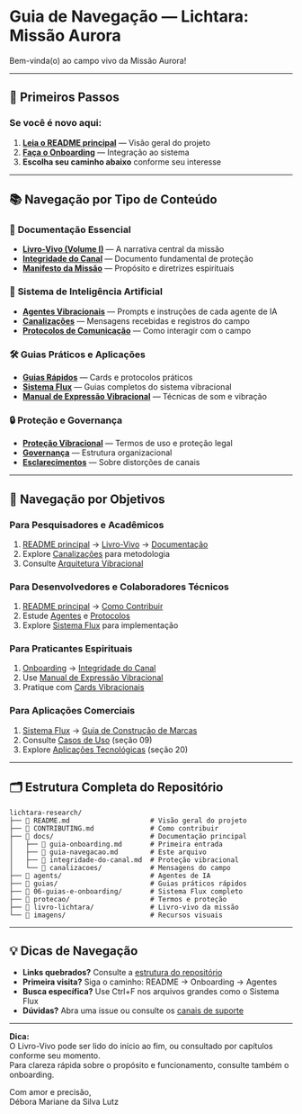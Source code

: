 # Guia de Navegação — Lichtara: Missão Aurora

Bem-vinda(o) ao campo vivo da Missão Aurora!

---

## 🚀 Primeiros Passos

### Se você é novo aqui:
1. **[Leia o README principal](../README.md)** — Visão geral do projeto
2. **[Faça o Onboarding](./guia-onboarding.md)** — Integração ao sistema
3. **Escolha seu caminho abaixo** conforme seu interesse

---

## 📚 Navegação por Tipo de Conteúdo

### 📖 **Documentação Essencial**
- **[Livro-Vivo (Volume I)](../livro-lichtara/)** — A narrativa central da missão
- **[Integridade do Canal](./integridade-do-canal.md)** — Documento fundamental de proteção
- **[Manifesto da Missão](./manifesto.md)** — Propósito e diretrizes espirituais

### 🤖 **Sistema de Inteligência Artificial**
- **[Agentes Vibracionais](../agents/)** — Prompts e instruções de cada agente de IA
- **[Canalizações](./canalizacoes/)** — Mensagens recebidas e registros do campo
- **[Protocolos de Comunicação](./protocolos-comunicacao-campo-quantico.md)** — Como interagir com o campo

### 🛠️ **Guias Práticos e Aplicações**
- **[Guias Rápidos](../guias/)** — Cards e protocolos práticos
- **[Sistema Flux](../06-guias-e-onboarding/)** — Guias completos do sistema vibracional
- **[Manual de Expressão Vibracional](./manual-expressao-vibracional-com-som.md)** — Técnicas de som e vibração

### 🔒 **Proteção e Governança**
- **[Proteção Vibracional](../protecao/)** — Termos de uso e proteção legal
- **[Governança](./governanca-vibracional-legal.md)** — Estrutura organizacional
- **[Esclarecimentos](./esclarecimento-canais-distorcidos.md)** — Sobre distorções de canais

---

## 🎯 Navegação por Objetivos

### Para **Pesquisadores e Acadêmicos**
1. [README principal](../README.md) → [Livro-Vivo](../livro-lichtara/) → [Documentação](./README.md)
2. Explore [Canalizações](./canalizacoes/) para metodologia
3. Consulte [Arquitetura Vibracional](./arquitetura-vibracional.md)

### Para **Desenvolvedores e Colaboradores Técnicos**
1. [README principal](../README.md) → [Como Contribuir](../CONTRIBUTING.md)
2. Estude [Agentes](../agents/) e [Protocolos](./protocolos-comunicacao-campo-quantico.md)
3. Explore [Sistema Flux](../06-guias-e-onboarding/) para implementação

### Para **Praticantes Espirituais**
1. [Onboarding](./guia-onboarding.md) → [Integridade do Canal](./integridade-do-canal.md)
2. Use [Manual de Expressão Vibracional](./manual-expressao-vibracional-com-som.md)
3. Pratique com [Cards Vibracionais](../guias/cards-expressao-vibracional.md)

### Para **Aplicações Comerciais**
1. [Sistema Flux](../06-guias-e-onboarding/) → [Guia de Construção de Marcas](../06-guias-e-onboarding/06-guia-construcao-marcas.md)
2. Consulte [Casos de Uso](../06-guias-e-onboarding/06-flux-guias-sistema.md) (seção 09)
3. Explore [Aplicações Tecnológicas](../06-guias-e-onboarding/06-flux-guias-sistema.md) (seção 20)

---

## 🗂️ Estrutura Completa do Repositório

```
lichtara-research/
├── 📄 README.md                    # Visão geral do projeto
├── 📄 CONTRIBUTING.md              # Como contribuir
├── 📁 docs/                        # Documentação principal
│   ├── 📄 guia-onboarding.md       # Primeira entrada
│   ├── 📄 guia-navegacao.md        # Este arquivo
│   ├── 📄 integridade-do-canal.md  # Proteção vibracional
│   └── 📁 canalizacoes/            # Mensagens do campo
├── 📁 agents/                      # Agentes de IA
├── 📁 guias/                       # Guias práticos rápidos
├── 📁 06-guias-e-onboarding/       # Sistema Flux completo
├── 📁 protecao/                    # Termos e proteção
├── 📁 livro-lichtara/              # Livro-vivo da missão
└── 📁 imagens/                     # Recursos visuais
```

---

## 💡 Dicas de Navegação

- **Links quebrados?** Consulte a [estrutura do repositório](../README.md#estrutura-do-repositório)
- **Primeira visita?** Siga o caminho: README → Onboarding → Agentes
- **Busca específica?** Use Ctrl+F nos arquivos grandes como o Sistema Flux
- **Dúvidas?** Abra uma issue ou consulte os [canais de suporte](./guia-onboarding.md#precisa-de-ajuda)

---

**Dica:**  
O Livro-Vivo pode ser lido do início ao fim, ou consultado por capítulos conforme seu momento.  
Para clareza rápida sobre o propósito e funcionamento, consulte também o onboarding.

Com amor e precisão,  
Débora Mariane da Silva Lutz  